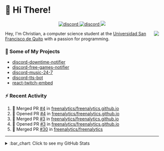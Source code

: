 # :wave: Hi There!

<p align="center">
  <a href="https://discord.gg/mhj3Zsv">
    <img alt="discord" src="https://img.shields.io/discord/730998659008823296.svg?label=&logo=discord&logoColor=ffffff&color=7389D8&labelColor=6A7EC2"/>
  </a>
  <a href="https://twitter.com/moonstar_x99">
    <img alt="discord" src="https://img.shields.io/twitter/follow/moonstar_x99?label=Follow%20Me%21&style=social"/>
  </a>
  <a href="https://badges.pufler.dev">
    <img src="https://badges.pufler.dev/visits/moonstar-x/moonstar-x?style=flat&logo=github">
  </a>
</p>

<img align="right" src="https://media.tenor.com/images/cb8fb20986aac7eef75c8ce6bc3997c0/tenor.gif" />

Hey, I'm Christian, a computer science student at the [Universidad San Francisco de Quito](http://www.usfq.edu.ec/Paginas/Inicio.aspx) with a passion for programming.

### :rocket: Some of My Projects

* [discord-downtime-notifier](https://github.com/moonstar-x/discord-downtime-notifier)
* [discord-free-games-notifier](https://github.com/moonstar-x/discord-free-games-notifier)
* [discord-music-24-7](https://github.com/moonstar-x/discord-music-24-7)
* [discord-tts-bot](https://github.com/moonstar-x/discord-tts-bot)
* [react-twitch-embed](https://github.com/moonstar-x/react-twitch-embed)

### :zap: Recent Activity

<!--START_SECTION:activity-->
1. 🎉 Merged PR [#4](https://github.com/freenalytics/freenalytics.github.io/pull/4) in [freenalytics/freenalytics.github.io](https://github.com/freenalytics/freenalytics.github.io)
2. 💪 Opened PR [#4](https://github.com/freenalytics/freenalytics.github.io/pull/4) in [freenalytics/freenalytics.github.io](https://github.com/freenalytics/freenalytics.github.io)
3. 🎉 Merged PR [#3](https://github.com/freenalytics/freenalytics.github.io/pull/3) in [freenalytics/freenalytics.github.io](https://github.com/freenalytics/freenalytics.github.io)
4. 💪 Opened PR [#3](https://github.com/freenalytics/freenalytics.github.io/pull/3) in [freenalytics/freenalytics.github.io](https://github.com/freenalytics/freenalytics.github.io)
5. 🎉 Merged PR [#30](https://github.com/freenalytics/freenalytics/pull/30) in [freenalytics/freenalytics](https://github.com/freenalytics/freenalytics)
<!--END_SECTION:activity-->

---

<details>
  <summary>
    :bar_chart: Click to see my GitHub Stats
  </summary>
  <p align="center">
    <br>
    <img alt="GitHub Stats" src="https://github-readme-stats.vercel.app/api?username=moonstar-x&count_private=true&show_icons=true&theme=dracula" />
    <br>
    <img alt="GitHub Top Languages" src="https://github-readme-stats.vercel.app/api/top-langs/?username=moonstar-x&layout=compact&theme=dracula" />
  </p>
</details>

